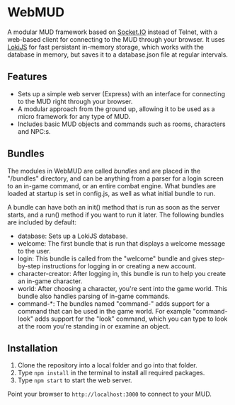 
# WebMUD

A modular MUD framework based on [Socket.IO](https://socket.io/) instead of Telnet, with a web-based client for connecting to the MUD through your browser. It uses [LokiJS](http://lokijs.org) for fast persistant in-memory storage, which works with the database in memory, but saves it to a database.json file at regular intervals.

## Features

- Sets up a simple web server (Express) with an interface for connecting to the MUD right through your browser.
- A modular approach from the ground up, allowing it to be used as a micro framework for any type of MUD.
- Includes basic MUD objects and commands such as rooms, characters and NPC:s.

## Bundles

The modules in WebMUD are called *bundles* and are placed in the "/bundles" directory, and can be anything from a parser for a login screen to an in-game command, or an entire combat engine. What bundles are loaded at startup is set in config.js, as well as what initial bundle to run.

A bundle can have both an init() method that is run as soon as the server starts, and a run() method if you want to run it later. The following bundles are included by default:
* database: Sets up a LokiJS database.
* welcome: The first bundle that is run that displays a welcome message to the user.
* login: This bundle is called from the "welcome" bundle and gives step-by-step instructions for logging in or creating a new account.
* character-creator: After logging in, this bundle is run to help you create an in-game character.
* world: After choosing a character, you're sent into the game world. This bundle also handles parsing of in-game commands.
* command-*: The bundles named "command-" adds support for a command that can be used in the game world. For example "command-look" adds support for the "look" command, which you can type to look at the room you're standing in or examine an object.

## Installation

1. Clone the repository into a local folder and go into that folder.
2. Type `npm install` in the terminal to install all required packages.
3. Type `npm start` to start the web server.

Point your browser to `http://localhost:3000` to connect to your MUD.
